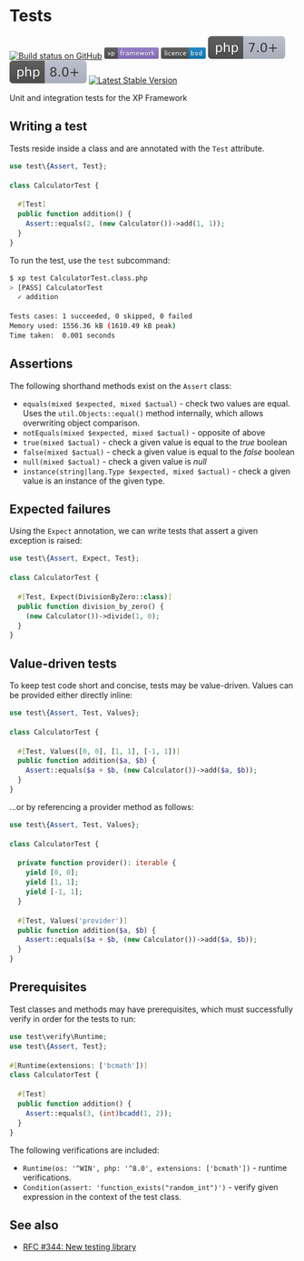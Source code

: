 Tests
=====

[![Build status on GitHub](https://github.com/xp-framework/test/workflows/Tests/badge.svg)](https://github.com/xp-framework/test/actions)
[![XP Framework Module](https://raw.githubusercontent.com/xp-framework/web/master/static/xp-framework-badge.png)](https://github.com/xp-framework/core)
[![BSD Licence](https://raw.githubusercontent.com/xp-framework/web/master/static/licence-bsd.png)](https://github.com/xp-framework/core/blob/master/LICENCE.md)
[![Requires PHP 7.0+](https://raw.githubusercontent.com/xp-framework/web/master/static/php-7_0plus.svg)](http://php.net/)
[![Supports PHP 8.0+](https://raw.githubusercontent.com/xp-framework/web/master/static/php-8_0plus.svg)](http://php.net/)
[![Latest Stable Version](https://poser.pugx.org/xp-framework/test/version.png)](https://packagist.org/packages/xp-framework/test)

Unit and integration tests for the XP Framework

Writing a test
--------------
Tests reside inside a class and are annotated with the `Test` attribute.

```php
use test\{Assert, Test};

class CalculatorTest {

  #[Test]
  public function addition() {
    Assert::equals(2, (new Calculator())->add(1, 1));
  }
}
```

To run the test, use the `test` subcommand:

```sh
$ xp test CalculatorTest.class.php
> [PASS] CalculatorTest
  ✓ addition

Tests cases: 1 succeeded, 0 skipped, 0 failed
Memory used: 1556.36 kB (1610.49 kB peak)
Time taken:  0.001 seconds
```

Assertions
----------
The following shorthand methods exist on the `Assert` class:

* `equals(mixed $expected, mixed $actual)` - check two values are equal. Uses the `util.Objects::equal()` method internally, which allows overwriting object comparison.
* `notEquals(mixed $expected, mixed $actual)` - opposite of above
* `true(mixed $actual)` - check a given value is equal to the *true* boolean
* `false(mixed $actual)`  - check a given value is equal to the *false* boolean
* `null(mixed $actual)` - check a given value is *null*
* `instance(string|lang.Type $expected, mixed $actual)` - check a given value is an instance of the given type.

Expected failures
-----------------
Using the `Expect` annotation, we can write tests that assert a given exception is raised:

```php
use test\{Assert, Expect, Test};

class CalculatorTest {

  #[Test, Expect(DivisionByZero::class)]
  public function division_by_zero() {
    (new Calculator())->divide(1, 0);
  }
}
```

Value-driven tests
------------------
To keep test code short and concise, tests may be value-driven. Values can be provided either directly inline:

```php
use test\{Assert, Test, Values};

class CalculatorTest {

  #[Test, Values([0, 0], [1, 1], [-1, 1])]
  public function addition($a, $b) {
    Assert::equals($a + $b, (new Calculator())->add($a, $b));
  }
}
```

...or by referencing a provider method as follows:

```php
use test\{Assert, Test, Values};

class CalculatorTest {

  private function provider(): iterable {
    yield [0, 0];
    yield [1, 1];
    yield [-1, 1];
  }

  #[Test, Values('provider')]
  public function addition($a, $b) {
    Assert::equals($a + $b, (new Calculator())->add($a, $b));
  }
}
```

Prerequisites
-------------
Test classes and methods may have prerequisites, which must successfully verify in order for the tests to run:

```php
use test\verify\Runtime;
use test\{Assert, Test};

#[Runtime(extensions: ['bcmath'])]
class CalculatorTest {

  #[Test]
  public function addition() {
    Assert::equals(3, (int)bcadd(1, 2));
  }
}
```

The following verifications are included:

* `Runtime(os: '^WIN', php: '^8.0', extensions: ['bcmath'])` - runtime verifications.
* `Condition(assert: 'function_exists("random_int")')` - verify given expression in the context of the test class.

See also
--------
* [RFC #344: New testing library](https://github.com/xp-framework/rfc/issues/344)